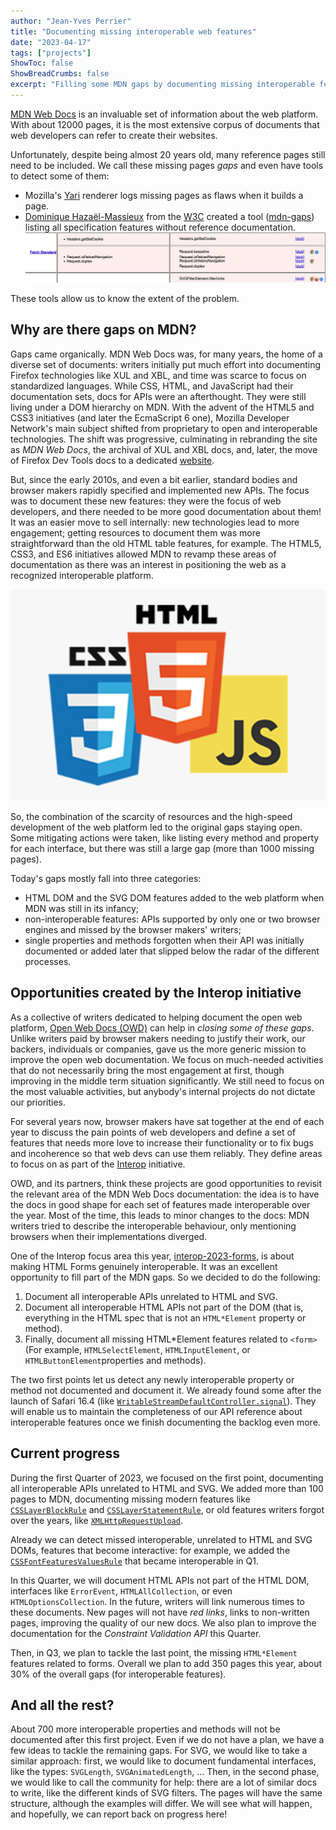 ```yaml
---
author: "Jean-Yves Perrier"
title: "Documenting missing interoperable web features"
date: "2023-04-17"
tags: ["projects"]
ShowToc: false
ShowBreadCrumbs: false
excerpt: "Filling some MDN gaps by documenting missing interoperable features."
---
```


[MDN Web Docs](https://developer.mozilla.org/) is an invaluable set of information about the web platform. With about 12000 pages, it is the most extensive corpus of documents that web developers can refer to create their websites.

Unfortunately, despite being almost 20 years old, many reference pages still need to be included. We call these missing pages _gaps_ and even have tools to detect some of them:

- Mozilla's [Yari](https://github.com/mdn/yari/) renderer logs missing pages as flaws when it builds a page.
- [Dominique Hazaël-Massieux](https://www.w3.org/People/Dom/) from the [W3C](https://www.w3.org/) created a tool ([mdn-gaps](https://dontcallmedom.github.io/mdn-gaps/)) listing all specification features without reference documentation. ![Extract of a screenshot listing a few random MDN gaps, as well as which browser supports them](mdn-gaps-example.png)

These tools allow us to know the extent of the problem.

## Why are there gaps on MDN?

Gaps came organically. MDN Web Docs was, for many years, the home of a diverse set of documents: writers initially put much effort into documenting Firefox technologies like XUL and XBL, and time was scarce to focus on standardized languages. While CSS, HTML, and JavaScript had their documentation sets, docs for APIs were an afterthought. They were still living under a DOM hierarchy on MDN. With the advent of the HTML5 and CSS3 initiatives (and later the EcmaScript 6 one), Mozilla Developer Network's main subject shifted from proprietary to open and interoperable technologies. The shift was progressive, culminating in rebranding the site as _MDN Web Docs_, the archival of XUL and XBL docs, and, later, the move of Firefox Dev Tools docs to a dedicated [website](https://firefox-source-docs.mozilla.org/).

But, since the early 2010s, and even a bit earlier, standard bodies and browser makers rapidly specified and implemented new APIs. The focus was to document these new features: they were the focus of web developers, and there needed to be more good documentation about them! It was an easier move to sell internally: new technologies lead to more engagement; getting resources to document them was more straightforward than the old HTML table features, for example. The HTML5, CSS3, and ES6 initiatives allowed MDN to revamp these areas of documentation as there was an interest in positioning the web as a recognized interoperable platform.

![The three logos of HTML5, CSS3, and JS](logos.png)

So, the combination of the scarcity of resources and the high-speed development of the web platform led to the original gaps staying open. Some mitigating actions were taken, like listing every method and property for each interface, but there was still a large gap (more than 1000 missing pages).

Today's gaps mostly fall into three categories:

- HTML DOM and the SVG DOM features added to the web platform when MDN was still in its infancy;
- non-interoperable features: APIs supported by only one or two browser engines and missed by the browser makers' writers;
- single properties and methods forgotten when their API was initially documented or added later that slipped below the radar of the different processes.

## Opportunities created by the Interop initiative

As a collective of writers dedicated to helping document the open web platform, [Open Web Docs (OWD)](https://openwebdocs.org/) can help in _closing some of these gaps_. Unlike writers paid by browser makers needing to justify their work, our backers, individuals or companies, gave us the more generic mission to improve the open web documentation. We focus on much-needed activities that do not necessarily bring the most engagement at first, though improving in the middle term situation significantly. We still need to focus on the most valuable activities, but anybody's internal projects do not dictate our priorities.

For several years now, browser makers have sat together at the end of each year to discuss the pain points of web developers and define a set of features that needs more love to increase their functionality or to fix bugs and incoherence so that web devs can use them reliably. They define areas to focus on as part of the [Interop](https://web.dev/interop-2023/) initiative.

OWD, and its partners, think these projects are good opportunities to revisit the relevant area of the MDN Web Docs documentation: the idea is to have the docs in good shape for each set of features made interoperable over the year. Most of the time, this leads to minor changes to the docs: MDN writers tried to describe the interoperable behaviour, only mentioning browsers when their implementations diverged.

One of the Interop focus area this year, [interop-2023-forms](https://wpt.fyi/results/?label=master&label=experimental&product=chrome&product=firefox&product=safari&aligned&view=interop&q=label%3Ainterop-2022-forms%20or%20label%3Ainterop-2023-forms), is about making HTML Forms genuinely interoperable. It was an excellent opportunity to fill part of the MDN gaps. So we decided to do the following:

1. Document all interoperable APIs unrelated to HTML and SVG.
2. Document all interoperable HTML APIs not part of the DOM (that is, everything in the HTML spec that is not an `HTML*Element` property or method).
3. Finally, document all missing HTML*Element features related to `<form>` (For example, `HTMLSelectElement`, `HTMLInputElement`, or `HTMLButtonElement`properties and methods).

The two first points let us detect any newly interoperable property or method not documented and document it. We already found some after the launch of Safari 16.4 (like [`WritableStreamDefaultController.signal`](https://developer.mozilla.org/en-US/docs/Web/API/WritableStreamDefaultController/signal)). They will enable us to maintain the completeness of our API reference about interoperable features once we finish documenting the backlog even more.

## Current progress

During the first Quarter of 2023, we focused on the first point, documenting all interoperable APIs unrelated to HTML and SVG. We added more than 100 pages to MDN, documenting missing modern features like [`CSSLayerBlockRule`](https://developer.mozilla.org/en-US/docs/Web/API/CSSLayerBlockRule) and [`CSSLayerStatementRule`](https://developer.mozilla.org/en-US/docs/Web/API/CSSLayerStatementRule), or old features writers forgot over the years, like [`XMLHttpRequestUpload`](https://developer.mozilla.org/en-US/docs/Web/API/XMLHttpRequestUpload).

Already we can detect missed interoperable, unrelated to HTML and SVG DOMs, features that become interactive: for example, we added the [`CSSFontFeaturesValuesRule`](https://developer.mozilla.org/en-US/docs/Web/API/CSSFontFeatureValuesRule) that became interoperable in Q1.

In this Quarter, we will document HTML APIs not part of the HTML DOM, interfaces like `ErrorEvent`, `HTMLAllCollection`, or even `HTMLOptionsCollection`. In the future, writers will link numerous times to these documents. New pages will not have _red links_, links to non-written pages, improving the quality of our new docs. We also plan to improve the documentation for the _Constraint Validation API_ this Quarter.

Then, in Q3, we plan to tackle the last point, the missing `HTML*Element` features related to forms. Overall we plan to add 350 pages this year, about 30% of the overall gaps (for interoperable features).

## And all the rest?

About 700 more interoperable properties and methods will not be documented after this first project. Even if we do not have a plan, we have a few ideas to tackle the remaining gaps. For SVG, we would like to take a similar approach: first, we would like to document fundamental interfaces, like the types: `SVGLength`, `SVGAnimatedLength`, … Then, in the second phase, we would like to call the community for help: there are a lot of similar docs to write, like the different kinds of SVG filters. The pages will have the same structure, although the examples will differ. We will see what will happen, and hopefully, we can report back on progress here!
